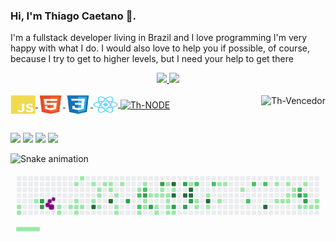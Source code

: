 ### Hi, I'm Thiago Caetano 👋.
I'm a fullstack developer living in Brazil and I love programming I'm very happy with what I do. I would also love to help you if possible, of course, because I try to get to higher levels, but I need your help to get there
<div align="center">
  <a href="https://github.com/ThiagoFullStack">
  <img height="180em" src="https://github-readme-stats.vercel.app/api?username=ThiagoFullStack&show_icons=true&theme=dracula&include_all_commits=true&count_private=true"/>
  <img height="180em" src="https://github-readme-stats.vercel.app/api/top-langs/?username=ThiagoFullStack&layout=compact&langs_count=7&theme=dracula"/>
</div>
<div style="display: inline_block"><br>
  <img align="center" alt="Th-Js" height="30" width="40" src="https://raw.githubusercontent.com/devicons/devicon/master/icons/javascript/javascript-plain.svg">
 <img align="center" alt="Th-HTML" height="30" width="40" src="https://raw.githubusercontent.com/devicons/devicon/master/icons/html5/html5-original.svg">
  <img align="center" alt="Th-CSS" height="30" width="40" src="https://raw.githubusercontent.com/devicons/devicon/master/icons/css3/css3-original.svg">
   <img align="center" alt="Tha-React" height="30" width="40" src="https://raw.githubusercontent.com/devicons/devicon/master/icons/react/react-original.svg">
   <img align="center" alt="Th-NODE" height="30" width="40" src="https://upload.wikimedia.org/wikipedia/commons/d/d9/Node.js_logo.svg">
 <img align="right" alt="Th-Vencedor" src="https://media2.giphy.com/media/8Iv5lqKwKsZ2g/giphy.gif?cid=63e6b07egswhjc9c6znja8h7vsk3rz0r7lnlwe9icb3riwnl&rid=giphy.gif&ct=g">
</div>
  
  ##
 
<div> 
   <a href="https://instagram.com/thiagofullstack" target="_blank"><img src="https://img.shields.io/badge/-Instagram-%23E4405F?style=for-the-badge&logo=instagram&logoColor=white" target="_blank"></a>
<a href = "https://utapy.link/redes_sociais_thiagofullstack"><img src="https://img.shields.io/badge/-Gmail-%23333?style=for-the-badge&logo=gmail&logoColor=white" target="_blank"></a>
  <a href="https://www.linkedin.com/in/https:/thiagocb2-developer-fullstack/" target="_blank"><img src="https://img.shields.io/badge/-LinkedIn-%230077B5?style=for-the-badge&logo=linkedin&logoColor=white" target="_blank"></a> 
 <a href="https://discord.com/channels/@me" target="_blank"><img src="https://img.shields.io/badge/Discord-7289DA?style=for-the-badge&logo=discord&logoColor=white" target="_blank"></a> 

 
   ![Snake animation](https://github.com/ThiagoFullStack/ThiagoFullStack/blob/output/github-contribution-grid-snake.svg)
 <svg viewBox="-16 -32 880 192" width="880" height="192" xmlns="http://www.w3.org/2000/svg"><style>@keyframes c0{42.47%{fill:var(--c1)}42.49%,to{fill:var(--ce)}}@keyframes c1{42.68%{fill:var(--c1)}42.7%,to{fill:var(--ce)}}@keyframes c2{.39%{fill:var(--c1)}.41%,to{fill:var(--ce)}}@keyframes c3{41.67%{fill:var(--c1)}41.69%,to{fill:var(--ce)}}@keyframes c4{75.94%{fill:var(--c3)}75.96%,to{fill:var(--ce)}}@keyframes c5{76.14%{fill:var(--c3)}76.16%,to{fill:var(--ce)}}@keyframes c6{1.39%{fill:var(--c1)}1.41%,to{fill:var(--ce)}}@keyframes c7{1.99%{fill:var(--c1)}2.01%,to{fill:var(--ce)}}@keyframes c8{2.19%{fill:var(--c1)}2.21%,to{fill:var(--ce)}}@keyframes c9{2.8%{fill:var(--c1)}2.82%,to{fill:var(--ce)}}@keyframes ca{1.59%{fill:var(--c1)}1.61%,to{fill:var(--ce)}}@keyframes cb{2.39%{fill:var(--c1)}2.41%,to{fill:var(--ce)}}@keyframes cc{2.6%{fill:var(--c1)}2.62%,to{fill:var(--ce)}}@keyframes cd{3.4%{fill:var(--c1)}3.42%,to{fill:var(--ce)}}@keyframes ce{3.6%{fill:var(--c1)}3.62%,to{fill:var(--ce)}}@keyframes cf{5.4%{fill:var(--c1)}5.42%,to{fill:var(--ce)}}@keyframes cg{9.21%{fill:var(--c1)}9.23%,to{fill:var(--ce)}}@keyframes ch{5%{fill:var(--c1)}5.02%,to{fill:var(--ce)}}@keyframes ci{4.4%{fill:var(--c1)}4.42%,to{fill:var(--ce)}}@keyframes cj{4.2%{fill:var(--c1)}4.22%,to{fill:var(--ce)}}@keyframes ck{8.81%{fill:var(--c1)}8.83%,to{fill:var(--ce)}}@keyframes cl{4.6%{fill:var(--c1)}4.62%,to{fill:var(--ce)}}@keyframes cm{8.21%{fill:var(--c1)}8.23%,to{fill:var(--ce)}}@keyframes cn{6.4%{fill:var(--c1)}6.42%,to{fill:var(--ce)}}@keyframes co{95.98%{fill:var(--c4)}96%,to{fill:var(--ce)}}@keyframes cp{7%{fill:var(--c1)}7.02%,to{fill:var(--ce)}}@keyframes cq{6.8%{fill:var(--c1)}6.82%,to{fill:var(--ce)}}@keyframes cr{38.87%{fill:var(--c1)}38.89%,to{fill:var(--ce)}}@keyframes cs{7.81%{fill:var(--c1)}7.83%,to{fill:var(--ce)}}@keyframes ct{7.61%{fill:var(--c1)}7.63%,to{fill:var(--ce)}}@keyframes cu{7.4%{fill:var(--c1)}7.42%,to{fill:var(--ce)}}@keyframes cv{95.18%{fill:var(--c4)}95.2%,to{fill:var(--ce)}}@keyframes cw{11.41%{fill:var(--c1)}11.43%,to{fill:var(--ce)}}@keyframes cx{11.81%{fill:var(--c1)}11.83%,to{fill:var(--ce)}}@keyframes cy{12.01%{fill:var(--c1)}12.03%,to{fill:var(--ce)}}@keyframes cz{10.81%{fill:var(--c1)}10.83%,to{fill:var(--ce)}}@keyframes c10{66.12%{fill:var(--c3)}66.14%,to{fill:var(--ce)}}@keyframes c11{34.86%{fill:var(--c1)}34.88%,to{fill:var(--ce)}}@keyframes c12{63.92%{fill:var(--c2)}63.94%,to{fill:var(--ce)}}@keyframes c13{64.32%{fill:var(--c2)}64.34%,to{fill:var(--ce)}}@keyframes c14{12.82%{fill:var(--c1)}12.84%,to{fill:var(--ce)}}@keyframes c15{34.46%{fill:var(--c1)}34.48%,to{fill:var(--ce)}}@keyframes c16{63.52%{fill:var(--c2)}63.54%,to{fill:var(--ce)}}@keyframes c17{65.32%{fill:var(--c3)}65.34%,to{fill:var(--ce)}}@keyframes c18{13.42%{fill:var(--c1)}13.44%,to{fill:var(--ce)}}@keyframes c19{13.22%{fill:var(--c1)}13.24%,to{fill:var(--ce)}}@keyframes c1a{13.82%{fill:var(--c1)}13.84%,to{fill:var(--ce)}}@keyframes c1b{64.72%{fill:var(--c3)}64.74%,to{fill:var(--ce)}}@keyframes c1c{14.02%{fill:var(--c1)}14.04%,to{fill:var(--ce)}}@keyframes c1d{36.46%{fill:var(--c1)}36.48%,to{fill:var(--ce)}}@keyframes c1e{36.66%{fill:var(--c1)}36.68%,to{fill:var(--ce)}}@keyframes c1f{71.13%{fill:var(--c3)}71.15%,to{fill:var(--ce)}}@keyframes c1g{33.66%{fill:var(--c1)}33.68%,to{fill:var(--ce)}}@keyframes c1h{14.22%{fill:var(--c1)}14.24%,to{fill:var(--ce)}}@keyframes c1i{33.26%{fill:var(--c1)}33.28%,to{fill:var(--ce)}}@keyframes c1j{14.42%{fill:var(--c1)}14.44%,to{fill:var(--ce)}}@keyframes c1k{15.82%{fill:var(--c1)}15.84%,to{fill:var(--ce)}}@keyframes c1l{16.02%{fill:var(--c1)}16.04%,to{fill:var(--ce)}}@keyframes c1m{16.22%{fill:var(--c1)}16.24%,to{fill:var(--ce)}}@keyframes c1n{92.37%{fill:var(--c4)}92.39%,to{fill:var(--ce)}}@keyframes c1o{14.82%{fill:var(--c1)}14.84%,to{fill:var(--ce)}}@keyframes c1p{91.97%{fill:var(--c4)}91.99%,to{fill:var(--ce)}}@keyframes c1q{67.93%{fill:var(--c3)}67.95%,to{fill:var(--ce)}}@keyframes c1r{16.42%{fill:var(--c1)}16.44%,to{fill:var(--ce)}}@keyframes c1s{69.93%{fill:var(--c3)}69.95%,to{fill:var(--ce)}}@keyframes c1t{91.57%{fill:var(--c4)}91.59%,to{fill:var(--ce)}}@keyframes c1u{68.33%{fill:var(--c3)}68.35%,to{fill:var(--ce)}}@keyframes c1v{50.09%{fill:var(--c1)}50.11%,to{fill:var(--ce)}}@keyframes c1w{91.17%{fill:var(--c4)}91.19%,to{fill:var(--ce)}}@keyframes c1x{90.97%{fill:var(--c4)}90.99%,to{fill:var(--ce)}}@keyframes c1y{68.73%{fill:var(--c3)}68.75%,to{fill:var(--ce)}}@keyframes c1z{50.29%{fill:var(--c2)}50.31%,to{fill:var(--ce)}}@keyframes c20{17.63%{fill:var(--c1)}17.65%,to{fill:var(--ce)}}@keyframes c21{17.42%{fill:var(--c1)}17.44%,to{fill:var(--ce)}}@keyframes c22{18.23%{fill:var(--c1)}18.25%,to{fill:var(--ce)}}@keyframes c23{90.17%{fill:var(--c4)}90.19%,to{fill:var(--ce)}}@keyframes c24{19.43%{fill:var(--c1)}19.45%,to{fill:var(--ce)}}@keyframes c25{50.89%{fill:var(--c2)}50.91%,to{fill:var(--ce)}}@keyframes c26{21.03%{fill:var(--c1)}21.05%,to{fill:var(--ce)}}@keyframes c27{18.83%{fill:var(--c1)}18.85%,to{fill:var(--ce)}}@keyframes c28{21.23%{fill:var(--c1)}21.25%,to{fill:var(--ce)}}@keyframes c29{22.03%{fill:var(--c1)}22.05%,to{fill:var(--ce)}}@keyframes c2a{53.9%{fill:var(--c2)}53.92%,to{fill:var(--ce)}}@keyframes c2b{52.29%{fill:var(--c2)}52.31%,to{fill:var(--ce)}}@keyframes c2c{52.7%{fill:var(--c2)}52.72%,to{fill:var(--ce)}}@keyframes c2d{87.97%{fill:var(--c4)}87.99%,to{fill:var(--ce)}}@keyframes c2e{23.44%{fill:var(--c1)}23.46%,to{fill:var(--ce)}}@keyframes c2f{25.24%{fill:var(--c1)}25.26%,to{fill:var(--ce)}}@keyframes c2g{25.04%{fill:var(--c1)}25.06%,to{fill:var(--ce)}}@keyframes c2h{23.84%{fill:var(--c1)}23.86%,to{fill:var(--ce)}}@keyframes c2i{24.64%{fill:var(--c1)}24.66%,to{fill:var(--ce)}}@keyframes c2j{24.84%{fill:var(--c1)}24.86%,to{fill:var(--ce)}}@keyframes c2k{24.24%{fill:var(--c1)}24.26%,to{fill:var(--ce)}}@keyframes c2l{24.44%{fill:var(--c1)}24.46%,to{fill:var(--ce)}}@keyframes c2m{56.1%{fill:var(--c2)}56.12%,to{fill:var(--ce)}}@keyframes c2n{85.96%{fill:var(--c3)}85.98%,to{fill:var(--ce)}}@keyframes c2o{26.24%{fill:var(--c1)}26.26%,to{fill:var(--ce)}}@keyframes c2p{28.05%{fill:var(--c1)}28.07%,to{fill:var(--ce)}}@keyframes c2q{56.5%{fill:var(--c2)}56.52%,to{fill:var(--ce)}}@keyframes c2r{86.36%{fill:var(--c3)}86.38%,to{fill:var(--ce)}}@keyframes c2s{26.44%{fill:var(--c1)}26.46%,to{fill:var(--ce)}}@keyframes c2t{26.64%{fill:var(--c1)}26.66%,to{fill:var(--ce)}}@keyframes c2u{27.04%{fill:var(--c1)}27.06%,to{fill:var(--ce)}}@keyframes c2v{26.84%{fill:var(--c1)}26.86%,to{fill:var(--ce)}}@keyframes u0{.39%{transform:scale(0,1)}.41%,1.39%{transform:scale(.01,1)}1.41%,1.59%{transform:scale(.03,1)}1.61%,1.99%{transform:scale(.04,1)}2.01%,2.19%{transform:scale(.05,1)}2.21%,2.39%{transform:scale(.07,1)}2.41%,2.6%{transform:scale(.08,1)}2.62%,2.8%{transform:scale(.1,1)}2.82%,3.4%{transform:scale(.11,1)}3.42%,3.6%{transform:scale(.12,1)}3.62%,4.2%{transform:scale(.14,1)}4.22%,4.4%{transform:scale(.15,1)}4.42%,4.6%{transform:scale(.16,1)}4.62%,5%{transform:scale(.18,1)}5.02%,5.4%{transform:scale(.19,1)}5.42%,6.4%{transform:scale(.21,1)}6.42%,6.8%{transform:scale(.22,1)}6.82%,7%{transform:scale(.23,1)}7.02%,7.4%{transform:scale(.25,1)}7.42%,7.61%{transform:scale(.26,1)}7.63%,7.81%{transform:scale(.27,1)}7.83%,8.21%{transform:scale(.29,1)}8.23%,8.81%{transform:scale(.3,1)}8.83%,9.21%{transform:scale(.32,1)}10.81%,9.23%{transform:scale(.33,1)}10.83%,11.41%{transform:scale(.34,1)}11.43%,11.81%{transform:scale(.36,1)}11.83%,12.01%{transform:scale(.37,1)}12.03%,12.82%{transform:scale(.38,1)}12.84%,13.22%{transform:scale(.4,1)}13.24%,13.42%{transform:scale(.41,1)}13.44%,13.82%{transform:scale(.42,1)}13.84%,14.02%{transform:scale(.44,1)}14.04%,14.22%{transform:scale(.45,1)}14.24%,14.42%{transform:scale(.47,1)}14.44%,14.82%{transform:scale(.48,1)}14.84%,15.82%{transform:scale(.49,1)}15.84%,16.02%{transform:scale(.51,1)}16.04%,16.22%{transform:scale(.52,1)}16.24%,16.42%{transform:scale(.53,1)}16.44%,17.42%{transform:scale(.55,1)}17.44%,17.63%{transform:scale(.56,1)}17.65%,18.23%{transform:scale(.58,1)}18.25%,18.83%{transform:scale(.59,1)}18.85%,19.43%{transform:scale(.6,1)}19.45%,21.03%{transform:scale(.62,1)}21.05%,21.23%{transform:scale(.63,1)}21.25%,22.03%{transform:scale(.64,1)}22.05%,23.44%{transform:scale(.66,1)}23.46%,23.84%{transform:scale(.67,1)}23.86%,24.24%{transform:scale(.68,1)}24.26%,24.44%{transform:scale(.7,1)}24.46%,24.64%{transform:scale(.71,1)}24.66%,24.84%{transform:scale(.73,1)}24.86%,25.04%{transform:scale(.74,1)}25.06%,25.24%{transform:scale(.75,1)}25.26%,26.24%{transform:scale(.77,1)}26.26%,26.44%{transform:scale(.78,1)}26.46%,26.64%{transform:scale(.79,1)}26.66%,26.84%{transform:scale(.81,1)}26.86%,27.04%{transform:scale(.82,1)}27.06%,28.05%{transform:scale(.84,1)}28.07%,33.26%{transform:scale(.85,1)}33.28%,33.66%{transform:scale(.86,1)}33.68%,34.46%{transform:scale(.88,1)}34.48%,34.86%{transform:scale(.89,1)}34.88%,36.46%{transform:scale(.9,1)}36.48%,36.66%{transform:scale(.92,1)}36.68%,38.87%{transform:scale(.93,1)}38.89%,41.67%{transform:scale(.95,1)}41.69%,42.47%{transform:scale(.96,1)}42.49%,42.68%{transform:scale(.97,1)}42.7%,50.09%{transform:scale(.99,1)}50.11%,to{transform:scale(1,1)}}@keyframes u1{50.29%{transform:scale(0,1)}50.31%,50.89%{transform:scale(.1,1)}50.91%,52.29%{transform:scale(.2,1)}52.31%,52.7%{transform:scale(.3,1)}52.72%,53.9%{transform:scale(.4,1)}53.92%,56.1%{transform:scale(.5,1)}56.12%,56.5%{transform:scale(.6,1)}56.52%,63.52%{transform:scale(.7,1)}63.54%,63.92%{transform:scale(.8,1)}63.94%,64.32%{transform:scale(.9,1)}64.34%,to{transform:scale(1,1)}}@keyframes u2{64.72%{transform:scale(0,1)}64.74%,65.32%{transform:scale(.08,1)}65.34%,66.12%{transform:scale(.17,1)}66.14%,67.93%{transform:scale(.25,1)}67.95%,68.33%{transform:scale(.33,1)}68.35%,68.73%{transform:scale(.42,1)}68.75%,69.93%{transform:scale(.5,1)}69.95%,71.13%{transform:scale(.58,1)}71.15%,75.94%{transform:scale(.67,1)}75.96%,76.14%{transform:scale(.75,1)}76.16%,85.96%{transform:scale(.83,1)}85.98%,86.36%{transform:scale(.92,1)}86.38%,to{transform:scale(1,1)}}@keyframes u3{87.97%{transform:scale(0,1)}87.99%,90.17%{transform:scale(.11,1)}90.19%,90.97%{transform:scale(.22,1)}90.99%,91.17%{transform:scale(.33,1)}91.19%,91.57%{transform:scale(.44,1)}91.59%,91.97%{transform:scale(.56,1)}91.99%,92.37%{transform:scale(.67,1)}92.39%,95.18%{transform:scale(.78,1)}95.2%,95.98%{transform:scale(.89,1)}96%,to{transform:scale(1,1)}}@keyframes s0{0%,99.8%{transform:translate(0,-16px)}.2%{transform:translate(0,0)}1.2%{transform:translate(80px,0)}1.4%{transform:translate(80px,16px)}1.6%{transform:translate(96px,16px)}1.8%{transform:translate(96px,32px)}2%{transform:translate(80px,32px)}2.2%{transform:translate(80px,48px)}2.4%{transform:translate(96px,48px)}2.61%{transform:translate(96px,64px)}2.81%{transform:translate(80px,64px)}3.01%{transform:translate(80px,80px)}3.41%{transform:translate(112px,80px)}3.61%{transform:translate(112px,96px)}4.21%{transform:translate(160px,96px)}4.41%{transform:translate(160px,80px)}4.61%{transform:translate(176px,80px)}4.81%{transform:translate(176px,64px)}5.21%{transform:translate(144px,64px)}5.41%{transform:translate(144px,80px)}6.01%,77.76%,96.19%{transform:translate(192px,80px)}6.21%,77.96%{transform:translate(192px,64px)}6.61%{transform:translate(224px,64px)}7.01%{transform:translate(224px,32px)}7.41%{transform:translate(256px,32px)}7.62%,94.59%{transform:translate(256px,16px)}8.22%{transform:translate(208px,16px)}8.42%{transform:translate(208px,0)}9.02%{transform:translate(160px,0)}9.22%{transform:translate(160px,16px)}10.82%{transform:translate(288px,16px)}11.02%{transform:translate(288px,32px)}11.22%{transform:translate(272px,32px)}12.02%{transform:translate(272px,96px)}13.03%{transform:translate(352px,96px)}13.43%{transform:translate(352px,64px)}13.63%{transform:translate(368px,64px)}13.83%,65.13%{transform:translate(368px,48px)}14.43%,80.96%{transform:translate(416px,48px)}14.63%,33.47%{transform:translate(416px,32px)}15.03%{transform:translate(448px,32px)}15.43%{transform:translate(448px,64px)}15.83%,81.16%{transform:translate(416px,64px)}16.23%{transform:translate(416px,96px)}17.23%{transform:translate(496px,96px)}17.64%,68.94%{transform:translate(496px,64px)}17.84%,82.36%{transform:translate(512px,64px)}18.04%,20.04%,82.57%{transform:translate(512px,48px)}18.64%,20.64%{transform:translate(560px,48px)}18.84%{transform:translate(560px,64px)}19.04%{transform:translate(544px,64px)}19.24%{transform:translate(544px,80px)}19.64%{transform:translate(512px,80px)}21.04%{transform:translate(560px,16px)}21.84%{transform:translate(624px,16px)}22.04%{transform:translate(624px,32px)}23.25%{transform:translate(720px,32px)}23.45%{transform:translate(720px,16px)}24.05%{transform:translate(768px,16px)}24.45%{transform:translate(768px,48px)}24.65%{transform:translate(752px,48px)}24.85%{transform:translate(752px,64px)}25.25%{transform:translate(720px,64px)}25.45%{transform:translate(720px,80px)}26.85%{transform:translate(832px,80px)}27.66%{transform:translate(832px,16px)}28.06%{transform:translate(800px,16px)}28.26%{transform:translate(800px,0)}33.07%{transform:translate(416px,0)}33.87%{transform:translate(384px,32px)}34.07%{transform:translate(384px,16px)}34.67%{transform:translate(336px,16px)}34.87%,63.73%{transform:translate(336px,32px)}35.07%{transform:translate(320px,32px)}35.47%{transform:translate(320px,64px)}36.27%{transform:translate(384px,64px)}36.67%{transform:translate(384px,96px)}37.47%{transform:translate(320px,96px)}37.68%{transform:translate(320px,80px)}38.88%{transform:translate(224px,80px)}39.28%{transform:translate(224px,48px)}41.48%{transform:translate(48px,48px)}41.68%{transform:translate(48px,64px)}42.28%{transform:translate(0,64px)}42.69%{transform:translate(0,96px)}42.89%{transform:translate(16px,96px)}43.89%{transform:translate(16px,16px)}48.3%{transform:translate(368px,16px)}48.5%{transform:translate(368px,0)}49.9%{transform:translate(480px,0)}50.1%{transform:translate(480px,16px)}52.71%{transform:translate(688px,16px)}52.91%{transform:translate(688px,32px)}53.51%{transform:translate(640px,32px)}53.91%{transform:translate(640px,64px)}55.51%{transform:translate(768px,64px)}55.91%{transform:translate(768px,32px)}56.31%{transform:translate(800px,32px)}56.51%,86.17%{transform:translate(800px,48px)}56.71%{transform:translate(816px,48px)}57.31%{transform:translate(816px,0)}63.13%{transform:translate(352px,0)}63.53%{transform:translate(352px,32px)}64.33%{transform:translate(336px,80px)}64.73%{transform:translate(368px,80px)}65.93%{transform:translate(304px,48px)}66.13%{transform:translate(304px,64px)}67.74%{transform:translate(432px,64px)}67.94%{transform:translate(432px,80px)}68.54%{transform:translate(480px,80px)}68.74%{transform:translate(480px,64px)}69.54%{transform:translate(496px,16px)}69.94%{transform:translate(464px,16px)}70.14%{transform:translate(464px,0)}70.94%{transform:translate(400px,0)}71.14%{transform:translate(400px,16px)}75.35%{transform:translate(64px,16px)}76.15%{transform:translate(64px,80px)}78.56%{transform:translate(240px,64px)}78.76%{transform:translate(240px,48px)}86.37%{transform:translate(800px,64px)}87.78%{transform:translate(688px,64px)}87.98%{transform:translate(688px,80px)}88.18%{transform:translate(672px,80px)}88.38%{transform:translate(672px,64px)}90.18%{transform:translate(528px,64px)}90.38%{transform:translate(528px,48px)}90.98%{transform:translate(480px,48px)}91.18%{transform:translate(480px,32px)}91.38%{transform:translate(464px,32px)}91.58%{transform:translate(464px,48px)}91.98%{transform:translate(432px,48px)}92.38%{transform:translate(432px,16px)}95.19%{transform:translate(256px,64px)}95.79%{transform:translate(208px,64px)}95.99%{transform:translate(208px,80px)}96.79%{transform:translate(192px,32px)}97.6%{transform:translate(128px,32px)}98%{transform:translate(128px,0)}98.4%{transform:translate(96px,0)}98.6%{transform:translate(96px,-16px)}}@keyframes s1{0%,99.8%{transform:translate(16px,-16px)}.2%{transform:translate(0,-16px)}.4%{transform:translate(0,0)}1.4%{transform:translate(80px,0)}1.6%{transform:translate(80px,16px)}1.8%{transform:translate(96px,16px)}2%{transform:translate(96px,32px)}2.2%{transform:translate(80px,32px)}2.4%{transform:translate(80px,48px)}2.61%{transform:translate(96px,48px)}2.81%{transform:translate(96px,64px)}3.01%{transform:translate(80px,64px)}3.21%{transform:translate(80px,80px)}3.61%{transform:translate(112px,80px)}3.81%{transform:translate(112px,96px)}4.41%{transform:translate(160px,96px)}4.61%{transform:translate(160px,80px)}4.81%{transform:translate(176px,80px)}5.01%{transform:translate(176px,64px)}5.41%{transform:translate(144px,64px)}5.61%{transform:translate(144px,80px)}6.21%,77.96%,96.39%{transform:translate(192px,80px)}6.41%,78.16%{transform:translate(192px,64px)}6.81%{transform:translate(224px,64px)}7.21%{transform:translate(224px,32px)}7.62%{transform:translate(256px,32px)}7.82%,94.79%{transform:translate(256px,16px)}8.42%{transform:translate(208px,16px)}8.62%{transform:translate(208px,0)}9.22%{transform:translate(160px,0)}9.42%{transform:translate(160px,16px)}11.02%{transform:translate(288px,16px)}11.22%{transform:translate(288px,32px)}11.42%{transform:translate(272px,32px)}12.22%{transform:translate(272px,96px)}13.23%{transform:translate(352px,96px)}13.63%{transform:translate(352px,64px)}13.83%{transform:translate(368px,64px)}14.03%,65.33%{transform:translate(368px,48px)}14.63%,81.16%{transform:translate(416px,48px)}14.83%,33.67%{transform:translate(416px,32px)}15.23%{transform:translate(448px,32px)}15.63%{transform:translate(448px,64px)}16.03%,81.36%{transform:translate(416px,64px)}16.43%{transform:translate(416px,96px)}17.43%{transform:translate(496px,96px)}17.84%,69.14%{transform:translate(496px,64px)}18.04%,82.57%{transform:translate(512px,64px)}18.24%,20.24%,82.77%{transform:translate(512px,48px)}18.84%,20.84%{transform:translate(560px,48px)}19.04%{transform:translate(560px,64px)}19.24%{transform:translate(544px,64px)}19.44%{transform:translate(544px,80px)}19.84%{transform:translate(512px,80px)}21.24%{transform:translate(560px,16px)}22.04%{transform:translate(624px,16px)}22.24%{transform:translate(624px,32px)}23.45%{transform:translate(720px,32px)}23.65%{transform:translate(720px,16px)}24.25%{transform:translate(768px,16px)}24.65%{transform:translate(768px,48px)}24.85%{transform:translate(752px,48px)}25.05%{transform:translate(752px,64px)}25.45%{transform:translate(720px,64px)}25.65%{transform:translate(720px,80px)}27.05%{transform:translate(832px,80px)}27.86%{transform:translate(832px,16px)}28.26%{transform:translate(800px,16px)}28.46%{transform:translate(800px,0)}33.27%{transform:translate(416px,0)}34.07%{transform:translate(384px,32px)}34.27%{transform:translate(384px,16px)}34.87%{transform:translate(336px,16px)}35.07%,63.93%{transform:translate(336px,32px)}35.27%{transform:translate(320px,32px)}35.67%{transform:translate(320px,64px)}36.47%{transform:translate(384px,64px)}36.87%{transform:translate(384px,96px)}37.68%{transform:translate(320px,96px)}37.88%{transform:translate(320px,80px)}39.08%{transform:translate(224px,80px)}39.48%{transform:translate(224px,48px)}41.68%{transform:translate(48px,48px)}41.88%{transform:translate(48px,64px)}42.48%{transform:translate(0,64px)}42.89%{transform:translate(0,96px)}43.09%{transform:translate(16px,96px)}44.09%{transform:translate(16px,16px)}48.5%{transform:translate(368px,16px)}48.7%{transform:translate(368px,0)}50.1%{transform:translate(480px,0)}50.3%{transform:translate(480px,16px)}52.91%{transform:translate(688px,16px)}53.11%{transform:translate(688px,32px)}53.71%{transform:translate(640px,32px)}54.11%{transform:translate(640px,64px)}55.71%{transform:translate(768px,64px)}56.11%{transform:translate(768px,32px)}56.51%{transform:translate(800px,32px)}56.71%,86.37%{transform:translate(800px,48px)}56.91%{transform:translate(816px,48px)}57.52%{transform:translate(816px,0)}63.33%{transform:translate(352px,0)}63.73%{transform:translate(352px,32px)}64.53%{transform:translate(336px,80px)}64.93%{transform:translate(368px,80px)}66.13%{transform:translate(304px,48px)}66.33%{transform:translate(304px,64px)}67.94%{transform:translate(432px,64px)}68.14%{transform:translate(432px,80px)}68.74%{transform:translate(480px,80px)}68.94%{transform:translate(480px,64px)}69.74%{transform:translate(496px,16px)}70.14%{transform:translate(464px,16px)}70.34%{transform:translate(464px,0)}71.14%{transform:translate(400px,0)}71.34%{transform:translate(400px,16px)}75.55%{transform:translate(64px,16px)}76.35%{transform:translate(64px,80px)}78.76%{transform:translate(240px,64px)}78.96%{transform:translate(240px,48px)}86.57%{transform:translate(800px,64px)}87.98%{transform:translate(688px,64px)}88.18%{transform:translate(688px,80px)}88.38%{transform:translate(672px,80px)}88.58%{transform:translate(672px,64px)}90.38%{transform:translate(528px,64px)}90.58%{transform:translate(528px,48px)}91.18%{transform:translate(480px,48px)}91.38%{transform:translate(480px,32px)}91.58%{transform:translate(464px,32px)}91.78%{transform:translate(464px,48px)}92.18%{transform:translate(432px,48px)}92.59%{transform:translate(432px,16px)}95.39%{transform:translate(256px,64px)}95.99%{transform:translate(208px,64px)}96.19%{transform:translate(208px,80px)}96.99%{transform:translate(192px,32px)}97.8%{transform:translate(128px,32px)}98.2%{transform:translate(128px,0)}98.6%{transform:translate(96px,0)}98.8%{transform:translate(96px,-16px)}}@keyframes s2{0%,99.8%{transform:translate(32px,-16px)}.4%{transform:translate(0,-16px)}.6%{transform:translate(0,0)}1.6%{transform:translate(80px,0)}1.8%{transform:translate(80px,16px)}2%{transform:translate(96px,16px)}2.2%{transform:translate(96px,32px)}2.4%{transform:translate(80px,32px)}2.61%{transform:translate(80px,48px)}2.81%{transform:translate(96px,48px)}3.01%{transform:translate(96px,64px)}3.21%{transform:translate(80px,64px)}3.41%{transform:translate(80px,80px)}3.81%{transform:translate(112px,80px)}4.01%{transform:translate(112px,96px)}4.61%{transform:translate(160px,96px)}4.81%{transform:translate(160px,80px)}5.01%{transform:translate(176px,80px)}5.21%{transform:translate(176px,64px)}5.61%{transform:translate(144px,64px)}5.81%{transform:translate(144px,80px)}6.41%,78.16%,96.59%{transform:translate(192px,80px)}6.61%,78.36%{transform:translate(192px,64px)}7.01%{transform:translate(224px,64px)}7.41%{transform:translate(224px,32px)}7.82%{transform:translate(256px,32px)}8.02%,94.99%{transform:translate(256px,16px)}8.62%{transform:translate(208px,16px)}8.82%{transform:translate(208px,0)}9.42%{transform:translate(160px,0)}9.62%{transform:translate(160px,16px)}11.22%{transform:translate(288px,16px)}11.42%{transform:translate(288px,32px)}11.62%{transform:translate(272px,32px)}12.42%{transform:translate(272px,96px)}13.43%{transform:translate(352px,96px)}13.83%{transform:translate(352px,64px)}14.03%{transform:translate(368px,64px)}14.23%,65.53%{transform:translate(368px,48px)}14.83%,81.36%{transform:translate(416px,48px)}15.03%,33.87%{transform:translate(416px,32px)}15.43%{transform:translate(448px,32px)}15.83%{transform:translate(448px,64px)}16.23%,81.56%{transform:translate(416px,64px)}16.63%{transform:translate(416px,96px)}17.64%{transform:translate(496px,96px)}18.04%,69.34%{transform:translate(496px,64px)}18.24%,82.77%{transform:translate(512px,64px)}18.44%,20.44%,82.97%{transform:translate(512px,48px)}19.04%,21.04%{transform:translate(560px,48px)}19.24%{transform:translate(560px,64px)}19.44%{transform:translate(544px,64px)}19.64%{transform:translate(544px,80px)}20.04%{transform:translate(512px,80px)}21.44%{transform:translate(560px,16px)}22.24%{transform:translate(624px,16px)}22.44%{transform:translate(624px,32px)}23.65%{transform:translate(720px,32px)}23.85%{transform:translate(720px,16px)}24.45%{transform:translate(768px,16px)}24.85%{transform:translate(768px,48px)}25.05%{transform:translate(752px,48px)}25.25%{transform:translate(752px,64px)}25.65%{transform:translate(720px,64px)}25.85%{transform:translate(720px,80px)}27.25%{transform:translate(832px,80px)}28.06%{transform:translate(832px,16px)}28.46%{transform:translate(800px,16px)}28.66%{transform:translate(800px,0)}33.47%{transform:translate(416px,0)}34.27%{transform:translate(384px,32px)}34.47%{transform:translate(384px,16px)}35.07%{transform:translate(336px,16px)}35.27%,64.13%{transform:translate(336px,32px)}35.47%{transform:translate(320px,32px)}35.87%{transform:translate(320px,64px)}36.67%{transform:translate(384px,64px)}37.07%{transform:translate(384px,96px)}37.88%{transform:translate(320px,96px)}38.08%{transform:translate(320px,80px)}39.28%{transform:translate(224px,80px)}39.68%{transform:translate(224px,48px)}41.88%{transform:translate(48px,48px)}42.08%{transform:translate(48px,64px)}42.69%{transform:translate(0,64px)}43.09%{transform:translate(0,96px)}43.29%{transform:translate(16px,96px)}44.29%{transform:translate(16px,16px)}48.7%{transform:translate(368px,16px)}48.9%{transform:translate(368px,0)}50.3%{transform:translate(480px,0)}50.5%{transform:translate(480px,16px)}53.11%{transform:translate(688px,16px)}53.31%{transform:translate(688px,32px)}53.91%{transform:translate(640px,32px)}54.31%{transform:translate(640px,64px)}55.91%{transform:translate(768px,64px)}56.31%{transform:translate(768px,32px)}56.71%{transform:translate(800px,32px)}56.91%,86.57%{transform:translate(800px,48px)}57.11%{transform:translate(816px,48px)}57.72%{transform:translate(816px,0)}63.53%{transform:translate(352px,0)}63.93%{transform:translate(352px,32px)}64.73%{transform:translate(336px,80px)}65.13%{transform:translate(368px,80px)}66.33%{transform:translate(304px,48px)}66.53%{transform:translate(304px,64px)}68.14%{transform:translate(432px,64px)}68.34%{transform:translate(432px,80px)}68.94%{transform:translate(480px,80px)}69.14%{transform:translate(480px,64px)}69.94%{transform:translate(496px,16px)}70.34%{transform:translate(464px,16px)}70.54%{transform:translate(464px,0)}71.34%{transform:translate(400px,0)}71.54%{transform:translate(400px,16px)}75.75%{transform:translate(64px,16px)}76.55%{transform:translate(64px,80px)}78.96%{transform:translate(240px,64px)}79.16%{transform:translate(240px,48px)}86.77%{transform:translate(800px,64px)}88.18%{transform:translate(688px,64px)}88.38%{transform:translate(688px,80px)}88.58%{transform:translate(672px,80px)}88.78%{transform:translate(672px,64px)}90.58%{transform:translate(528px,64px)}90.78%{transform:translate(528px,48px)}91.38%{transform:translate(480px,48px)}91.58%{transform:translate(480px,32px)}91.78%{transform:translate(464px,32px)}91.98%{transform:translate(464px,48px)}92.38%{transform:translate(432px,48px)}92.79%{transform:translate(432px,16px)}95.59%{transform:translate(256px,64px)}96.19%{transform:translate(208px,64px)}96.39%{transform:translate(208px,80px)}97.19%{transform:translate(192px,32px)}98%{transform:translate(128px,32px)}98.4%{transform:translate(128px,0)}98.8%{transform:translate(96px,0)}99%{transform:translate(96px,-16px)}}@keyframes s3{0%,99.8%{transform:translate(48px,-16px)}.6%{transform:translate(0,-16px)}.8%{transform:translate(0,0)}1.8%{transform:translate(80px,0)}2%{transform:translate(80px,16px)}2.2%{transform:translate(96px,16px)}2.4%{transform:translate(96px,32px)}2.61%{transform:translate(80px,32px)}2.81%{transform:translate(80px,48px)}3.01%{transform:translate(96px,48px)}3.21%{transform:translate(96px,64px)}3.41%{transform:translate(80px,64px)}3.61%{transform:translate(80px,80px)}4.01%{transform:translate(112px,80px)}4.21%{transform:translate(112px,96px)}4.81%{transform:translate(160px,96px)}5.01%{transform:translate(160px,80px)}5.21%{transform:translate(176px,80px)}5.41%{transform:translate(176px,64px)}5.81%{transform:translate(144px,64px)}6.01%{transform:translate(144px,80px)}6.61%,78.36%,96.79%{transform:translate(192px,80px)}6.81%,78.56%{transform:translate(192px,64px)}7.21%{transform:translate(224px,64px)}7.62%{transform:translate(224px,32px)}8.02%{transform:translate(256px,32px)}8.22%,95.19%{transform:translate(256px,16px)}8.82%{transform:translate(208px,16px)}9.02%{transform:translate(208px,0)}9.62%{transform:translate(160px,0)}9.82%{transform:translate(160px,16px)}11.42%{transform:translate(288px,16px)}11.62%{transform:translate(288px,32px)}11.82%{transform:translate(272px,32px)}12.63%{transform:translate(272px,96px)}13.63%{transform:translate(352px,96px)}14.03%{transform:translate(352px,64px)}14.23%{transform:translate(368px,64px)}14.43%,65.73%{transform:translate(368px,48px)}15.03%,81.56%{transform:translate(416px,48px)}15.23%,34.07%{transform:translate(416px,32px)}15.63%{transform:translate(448px,32px)}16.03%{transform:translate(448px,64px)}16.43%,81.76%{transform:translate(416px,64px)}16.83%{transform:translate(416px,96px)}17.84%{transform:translate(496px,96px)}18.24%,69.54%{transform:translate(496px,64px)}18.44%,82.97%{transform:translate(512px,64px)}18.64%,20.64%,83.17%{transform:translate(512px,48px)}19.24%,21.24%{transform:translate(560px,48px)}19.44%{transform:translate(560px,64px)}19.64%{transform:translate(544px,64px)}19.84%{transform:translate(544px,80px)}20.24%{transform:translate(512px,80px)}21.64%{transform:translate(560px,16px)}22.44%{transform:translate(624px,16px)}22.65%{transform:translate(624px,32px)}23.85%{transform:translate(720px,32px)}24.05%{transform:translate(720px,16px)}24.65%{transform:translate(768px,16px)}25.05%{transform:translate(768px,48px)}25.25%{transform:translate(752px,48px)}25.45%{transform:translate(752px,64px)}25.85%{transform:translate(720px,64px)}26.05%{transform:translate(720px,80px)}27.45%{transform:translate(832px,80px)}28.26%{transform:translate(832px,16px)}28.66%{transform:translate(800px,16px)}28.86%{transform:translate(800px,0)}33.67%{transform:translate(416px,0)}34.47%{transform:translate(384px,32px)}34.67%{transform:translate(384px,16px)}35.27%{transform:translate(336px,16px)}35.47%,64.33%{transform:translate(336px,32px)}35.67%{transform:translate(320px,32px)}36.07%{transform:translate(320px,64px)}36.87%{transform:translate(384px,64px)}37.27%{transform:translate(384px,96px)}38.08%{transform:translate(320px,96px)}38.28%{transform:translate(320px,80px)}39.48%{transform:translate(224px,80px)}39.88%{transform:translate(224px,48px)}42.08%{transform:translate(48px,48px)}42.28%{transform:translate(48px,64px)}42.89%{transform:translate(0,64px)}43.29%{transform:translate(0,96px)}43.49%{transform:translate(16px,96px)}44.49%{transform:translate(16px,16px)}48.9%{transform:translate(368px,16px)}49.1%{transform:translate(368px,0)}50.5%{transform:translate(480px,0)}50.7%{transform:translate(480px,16px)}53.31%{transform:translate(688px,16px)}53.51%{transform:translate(688px,32px)}54.11%{transform:translate(640px,32px)}54.51%{transform:translate(640px,64px)}56.11%{transform:translate(768px,64px)}56.51%{transform:translate(768px,32px)}56.91%{transform:translate(800px,32px)}57.11%,86.77%{transform:translate(800px,48px)}57.31%{transform:translate(816px,48px)}57.92%{transform:translate(816px,0)}63.73%{transform:translate(352px,0)}64.13%{transform:translate(352px,32px)}64.93%{transform:translate(336px,80px)}65.33%{transform:translate(368px,80px)}66.53%{transform:translate(304px,48px)}66.73%{transform:translate(304px,64px)}68.34%{transform:translate(432px,64px)}68.54%{transform:translate(432px,80px)}69.14%{transform:translate(480px,80px)}69.34%{transform:translate(480px,64px)}70.14%{transform:translate(496px,16px)}70.54%{transform:translate(464px,16px)}70.74%{transform:translate(464px,0)}71.54%{transform:translate(400px,0)}71.74%{transform:translate(400px,16px)}75.95%{transform:translate(64px,16px)}76.75%{transform:translate(64px,80px)}79.16%{transform:translate(240px,64px)}79.36%{transform:translate(240px,48px)}86.97%{transform:translate(800px,64px)}88.38%{transform:translate(688px,64px)}88.58%{transform:translate(688px,80px)}88.78%{transform:translate(672px,80px)}88.98%{transform:translate(672px,64px)}90.78%{transform:translate(528px,64px)}90.98%{transform:translate(528px,48px)}91.58%{transform:translate(480px,48px)}91.78%{transform:translate(480px,32px)}91.98%{transform:translate(464px,32px)}92.18%{transform:translate(464px,48px)}92.59%{transform:translate(432px,48px)}92.99%{transform:translate(432px,16px)}95.79%{transform:translate(256px,64px)}96.39%{transform:translate(208px,64px)}96.59%{transform:translate(208px,80px)}97.39%{transform:translate(192px,32px)}98.2%{transform:translate(128px,32px)}98.6%{transform:translate(128px,0)}99%{transform:translate(96px,0)}99.2%{transform:translate(96px,-16px)}}:root{--cb:#1b1f230a;--cs:purple;--ce:#ebedf0;--c0:#ebedf0;--c1:#9be9a8;--c2:#40c463;--c3:#30a14e;--c4:#216e39}@media (prefers-color-scheme:dark){:root{--cb:#1b1f230a;--cs:purple;--ce:#161b22;--c1:#01311f;--c2:#034525;--c3:#0f6d31;--c4:#00c647}}.c{shape-rendering:geometricPrecision;rx:2;ry:2;fill:var(--ce);stroke-width:1px;stroke:var(--cb);animation:none 49900ms linear infinite}.c.c0{fill:var(--c1);animation-name:c0}.c.c1,.c.c2,.c.c3{fill:var(--c1);animation-name:c1}.c.c2,.c.c3{animation-name:c2}.c.c3{animation-name:c3}.c.c4,.c.c5{fill:var(--c3);animation-name:c4}.c.c5{animation-name:c5}.c.c6,.c.c7,.c.c8{fill:var(--c1);animation-name:c6}.c.c7,.c.c8{animation-name:c7}.c.c8{animation-name:c8}.c.c9,.c.ca,.c.cb{fill:var(--c1);animation-name:c9}.c.ca,.c.cb{animation-name:ca}.c.cb{animation-name:cb}.c.cc,.c.cd,.c.ce{fill:var(--c1);animation-name:cc}.c.cd,.c.ce{animation-name:cd}.c.ce{animation-name:ce}.c.cf,.c.cg,.c.ch{fill:var(--c1);animation-name:cf}.c.cg,.c.ch{animation-name:cg}.c.ch{animation-name:ch}.c.ci,.c.cj,.c.ck{fill:var(--c1);animation-name:ci}.c.cj,.c.ck{animation-name:cj}.c.ck{animation-name:ck}.c.cl,.c.cm,.c.cn{fill:var(--c1);animation-name:cl}.c.cm,.c.cn{animation-name:cm}.c.cn{animation-name:cn}.c.co{fill:var(--c4);animation-name:co}.c.cp,.c.cq,.c.cr{fill:var(--c1);animation-name:cp}.c.cq,.c.cr{animation-name:cq}.c.cr{animation-name:cr}.c.cs,.c.ct,.c.cu{fill:var(--c1);animation-name:cs}.c.ct,.c.cu{animation-name:ct}.c.cu{animation-name:cu}.c.cv{fill:var(--c4);animation-name:cv}.c.cw{fill:var(--c1);animation-name:cw}.c.cx,.c.cy,.c.cz{fill:var(--c1);animation-name:cx}.c.cy,.c.cz{animation-name:cy}.c.cz{animation-name:cz}.c.c10{fill:var(--c3);animation-name:c10}.c.c11{fill:var(--c1);animation-name:c11}.c.c12,.c.c13{fill:var(--c2);animation-name:c12}.c.c13{animation-name:c13}.c.c14,.c.c15{fill:var(--c1);animation-name:c14}.c.c15{animation-name:c15}.c.c16{fill:var(--c2);animation-name:c16}.c.c17{fill:var(--c3);animation-name:c17}.c.c18,.c.c19,.c.c1a{fill:var(--c1);animation-name:c18}.c.c19,.c.c1a{animation-name:c19}.c.c1a{animation-name:c1a}.c.c1b{fill:var(--c3);animation-name:c1b}.c.c1c,.c.c1d,.c.c1e{fill:var(--c1);animation-name:c1c}.c.c1d,.c.c1e{animation-name:c1d}.c.c1e{animation-name:c1e}.c.c1f{fill:var(--c3);animation-name:c1f}.c.c1g{fill:var(--c1);animation-name:c1g}.c.c1h,.c.c1i,.c.c1j{fill:var(--c1);animation-name:c1h}.c.c1i,.c.c1j{animation-name:c1i}.c.c1j{animation-name:c1j}.c.c1k,.c.c1l,.c.c1m{fill:var(--c1);animation-name:c1k}.c.c1l,.c.c1m{animation-name:c1l}.c.c1m{animation-name:c1m}.c.c1n{fill:var(--c4);animation-name:c1n}.c.c1o{fill:var(--c1);animation-name:c1o}.c.c1p{fill:var(--c4);animation-name:c1p}.c.c1q{fill:var(--c3);animation-name:c1q}.c.c1r{fill:var(--c1);animation-name:c1r}.c.c1s{fill:var(--c3);animation-name:c1s}.c.c1t{fill:var(--c4);animation-name:c1t}.c.c1u{fill:var(--c3);animation-name:c1u}.c.c1v{fill:var(--c1);animation-name:c1v}.c.c1w,.c.c1x{fill:var(--c4);animation-name:c1w}.c.c1x{animation-name:c1x}.c.c1y{fill:var(--c3);animation-name:c1y}.c.c1z{fill:var(--c2);animation-name:c1z}.c.c20,.c.c21,.c.c22{fill:var(--c1);animation-name:c20}.c.c21,.c.c22{animation-name:c21}.c.c22{animation-name:c22}.c.c23{fill:var(--c4);animation-name:c23}.c.c24{fill:var(--c1);animation-name:c24}.c.c25{fill:var(--c2);animation-name:c25}.c.c26{fill:var(--c1);animation-name:c26}.c.c27,.c.c28,.c.c29{fill:var(--c1);animation-name:c27}.c.c28,.c.c29{animation-name:c28}.c.c29{animation-name:c29}.c.c2a,.c.c2b,.c.c2c{fill:var(--c2);animation-name:c2a}.c.c2b,.c.c2c{animation-name:c2b}.c.c2c{animation-name:c2c}.c.c2d{fill:var(--c4);animation-name:c2d}.c.c2e,.c.c2f{fill:var(--c1);animation-name:c2e}.c.c2f{animation-name:c2f}.c.c2g,.c.c2h,.c.c2i{fill:var(--c1);animation-name:c2g}.c.c2h,.c.c2i{animation-name:c2h}.c.c2i{animation-name:c2i}.c.c2j,.c.c2k,.c.c2l{fill:var(--c1);animation-name:c2j}.c.c2k,.c.c2l{animation-name:c2k}.c.c2l{animation-name:c2l}.c.c2m{fill:var(--c2);animation-name:c2m}.c.c2n{fill:var(--c3);animation-name:c2n}.c.c2o,.c.c2p{fill:var(--c1);animation-name:c2o}.c.c2p{animation-name:c2p}.c.c2q{fill:var(--c2);animation-name:c2q}.c.c2r{fill:var(--c3);animation-name:c2r}.c.c2s{fill:var(--c1);animation-name:c2s}.c.c2t,.c.c2u,.c.c2v{fill:var(--c1);animation-name:c2t}.c.c2u,.c.c2v{animation-name:c2u}.c.c2v{animation-name:c2v}.s,.u{animation:none linear 49900ms infinite}.u,.u.u0{transform-origin:0 0}.u{transform:scale(0,1)}.u.u0{fill:var(--c1);animation-name:u0}.u.u1{fill:var(--c2);animation-name:u1;transform-origin:595.2px 0}.u.u2{fill:var(--c3);animation-name:u2;transform-origin:676.8px 0}.u.u3{fill:var(--c4);animation-name:u3;transform-origin:774.6px 0}.s{shape-rendering:geometricPrecision;fill:var(--cs)}.s.s0{transform:translate(0,-16px);animation-name:s0}.s.s1{transform:translate(16px,-16px);animation-name:s1}.s.s2{transform:translate(32px,-16px);animation-name:s2}.s.s3{transform:translate(48px,-16px);animation-name:s3}</style><rect class="c" x="2" y="2" width="12" height="12"/><rect class="c" x="2" y="18" width="12" height="12"/><rect class="c" x="2" y="34" width="12" height="12"/><rect class="c" x="2" y="50" width="12" height="12"/><rect class="c" x="2" y="66" width="12" height="12"/><rect class="c c0" x="2" y="82" width="12" height="12"/><rect class="c c1" x="2" y="98" width="12" height="12"/><rect class="c c2" x="18" y="2" width="12" height="12"/><rect class="c" x="18" y="18" width="12" height="12"/><rect class="c" x="18" y="34" width="12" height="12"/><rect class="c" x="18" y="50" width="12" height="12"/><rect class="c" x="18" y="66" width="12" height="12"/><rect class="c" x="18" y="82" width="12" height="12"/><rect class="c" x="18" y="98" width="12" height="12"/><rect class="c" x="34" y="2" width="12" height="12"/><rect class="c" x="34" y="18" width="12" height="12"/><rect class="c" x="34" y="34" width="12" height="12"/><rect class="c" x="34" y="50" width="12" height="12"/><rect class="c" x="34" y="66" width="12" height="12"/><rect class="c" x="34" y="82" width="12" height="12"/><rect class="c" x="34" y="98" width="12" height="12"/><rect class="c" x="50" y="2" width="12" height="12"/><rect class="c" x="50" y="18" width="12" height="12"/><rect class="c" x="50" y="34" width="12" height="12"/><rect class="c" x="50" y="50" width="12" height="12"/><rect class="c c3" x="50" y="66" width="12" height="12"/><rect class="c" x="50" y="82" width="12" height="12"/><rect class="c" x="50" y="98" width="12" height="12"/><rect class="c" x="66" y="2" width="12" height="12"/><rect class="c" x="66" y="18" width="12" height="12"/><rect class="c" x="66" y="34" width="12" height="12"/><rect class="c" x="66" y="50" width="12" height="12"/><rect class="c c4" x="66" y="66" width="12" height="12"/><rect class="c c5" x="66" y="82" width="12" height="12"/><rect class="c" x="66" y="98" width="12" height="12"/><rect class="c" x="82" y="2" width="12" height="12"/><rect class="c c6" x="82" y="18" width="12" height="12"/><rect class="c c7" x="82" y="34" width="12" height="12"/><rect class="c c8" x="82" y="50" width="12" height="12"/><rect class="c c9" x="82" y="66" width="12" height="12"/><rect class="c" x="82" y="82" width="12" height="12"/><rect class="c" x="82" y="98" width="12" height="12"/><rect class="c" x="98" y="2" width="12" height="12"/><rect class="c ca" x="98" y="18" width="12" height="12"/><rect class="c" x="98" y="34" width="12" height="12"/><rect class="c cb" x="98" y="50" width="12" height="12"/><rect class="c cc" x="98" y="66" width="12" height="12"/><rect class="c" x="98" y="82" width="12" height="12"/><rect class="c" x="98" y="98" width="12" height="12"/><rect class="c" x="114" y="2" width="12" height="12"/><rect class="c" x="114" y="18" width="12" height="12"/><rect class="c" x="114" y="34" width="12" height="12"/><rect class="c" x="114" y="50" width="12" height="12"/><rect class="c" x="114" y="66" width="12" height="12"/><rect class="c cd" x="114" y="82" width="12" height="12"/><rect class="c ce" x="114" y="98" width="12" height="12"/><rect class="c" x="130" y="2" width="12" height="12"/><rect class="c" x="130" y="18" width="12" height="12"/><rect class="c" x="130" y="34" width="12" height="12"/><rect class="c" x="130" y="50" width="12" height="12"/><rect class="c" x="130" y="66" width="12" height="12"/><rect class="c" x="130" y="82" width="12" height="12"/><rect class="c" x="130" y="98" width="12" height="12"/><rect class="c" x="146" y="2" width="12" height="12"/><rect class="c" x="146" y="18" width="12" height="12"/><rect class="c" x="146" y="34" width="12" height="12"/><rect class="c" x="146" y="50" width="12" height="12"/><rect class="c" x="146" y="66" width="12" height="12"/><rect class="c cf" x="146" y="82" width="12" height="12"/><rect class="c" x="146" y="98" width="12" height="12"/><rect class="c" x="162" y="2" width="12" height="12"/><rect class="c cg" x="162" y="18" width="12" height="12"/><rect class="c" x="162" y="34" width="12" height="12"/><rect class="c" x="162" y="50" width="12" height="12"/><rect class="c ch" x="162" y="66" width="12" height="12"/><rect class="c ci" x="162" y="82" width="12" height="12"/><rect class="c cj" x="162" y="98" width="12" height="12"/><rect class="c ck" x="178" y="2" width="12" height="12"/><rect class="c" x="178" y="18" width="12" height="12"/><rect class="c" x="178" y="34" width="12" height="12"/><rect class="c" x="178" y="50" width="12" height="12"/><rect class="c" x="178" y="66" width="12" height="12"/><rect class="c cl" x="178" y="82" width="12" height="12"/><rect class="c" x="178" y="98" width="12" height="12"/><rect class="c" x="194" y="2" width="12" height="12"/><rect class="c" x="194" y="18" width="12" height="12"/><rect class="c" x="194" y="34" width="12" height="12"/><rect class="c" x="194" y="50" width="12" height="12"/><rect class="c" x="194" y="66" width="12" height="12"/><rect class="c" x="194" y="82" width="12" height="12"/><rect class="c" x="194" y="98" width="12" height="12"/><rect class="c" x="210" y="2" width="12" height="12"/><rect class="c cm" x="210" y="18" width="12" height="12"/><rect class="c" x="210" y="34" width="12" height="12"/><rect class="c" x="210" y="50" width="12" height="12"/><rect class="c cn" x="210" y="66" width="12" height="12"/><rect class="c co" x="210" y="82" width="12" height="12"/><rect class="c" x="210" y="98" width="12" height="12"/><rect class="c" x="226" y="2" width="12" height="12"/><rect class="c" x="226" y="18" width="12" height="12"/><rect class="c cp" x="226" y="34" width="12" height="12"/><rect class="c cq" x="226" y="50" width="12" height="12"/><rect class="c" x="226" y="66" width="12" height="12"/><rect class="c cr" x="226" y="82" width="12" height="12"/><rect class="c" x="226" y="98" width="12" height="12"/><rect class="c" x="242" y="2" width="12" height="12"/><rect class="c cs" x="242" y="18" width="12" height="12"/><rect class="c" x="242" y="34" width="12" height="12"/><rect class="c" x="242" y="50" width="12" height="12"/><rect class="c" x="242" y="66" width="12" height="12"/><rect class="c" x="242" y="82" width="12" height="12"/><rect class="c" x="242" y="98" width="12" height="12"/><rect class="c" x="258" y="2" width="12" height="12"/><rect class="c ct" x="258" y="18" width="12" height="12"/><rect class="c cu" x="258" y="34" width="12" height="12"/><rect class="c" x="258" y="50" width="12" height="12"/><rect class="c cv" x="258" y="66" width="12" height="12"/><rect class="c" x="258" y="82" width="12" height="12"/><rect class="c" x="258" y="98" width="12" height="12"/><rect class="c" x="274" y="2" width="12" height="12"/><rect class="c" x="274" y="18" width="12" height="12"/><rect class="c" x="274" y="34" width="12" height="12"/><rect class="c cw" x="274" y="50" width="12" height="12"/><rect class="c" x="274" y="66" width="12" height="12"/><rect class="c cx" x="274" y="82" width="12" height="12"/><rect class="c cy" x="274" y="98" width="12" height="12"/><rect class="c" x="290" y="2" width="12" height="12"/><rect class="c cz" x="290" y="18" width="12" height="12"/><rect class="c" x="290" y="34" width="12" height="12"/><rect class="c" x="290" y="50" width="12" height="12"/><rect class="c" x="290" y="66" width="12" height="12"/><rect class="c" x="290" y="82" width="12" height="12"/><rect class="c" x="290" y="98" width="12" height="12"/><rect class="c" x="306" y="2" width="12" height="12"/><rect class="c" x="306" y="18" width="12" height="12"/><rect class="c" x="306" y="34" width="12" height="12"/><rect class="c" x="306" y="50" width="12" height="12"/><rect class="c c10" x="306" y="66" width="12" height="12"/><rect class="c" x="306" y="82" width="12" height="12"/><rect class="c" x="306" y="98" width="12" height="12"/><rect class="c" x="322" y="2" width="12" height="12"/><rect class="c" x="322" y="18" width="12" height="12"/><rect class="c" x="322" y="34" width="12" height="12"/><rect class="c" x="322" y="50" width="12" height="12"/><rect class="c" x="322" y="66" width="12" height="12"/><rect class="c" x="322" y="82" width="12" height="12"/><rect class="c" x="322" y="98" width="12" height="12"/><rect class="c" x="338" y="2" width="12" height="12"/><rect class="c" x="338" y="18" width="12" height="12"/><rect class="c c11" x="338" y="34" width="12" height="12"/><rect class="c c12" x="338" y="50" width="12" height="12"/><rect class="c" x="338" y="66" width="12" height="12"/><rect class="c c13" x="338" y="82" width="12" height="12"/><rect class="c c14" x="338" y="98" width="12" height="12"/><rect class="c" x="354" y="2" width="12" height="12"/><rect class="c c15" x="354" y="18" width="12" height="12"/><rect class="c c16" x="354" y="34" width="12" height="12"/><rect class="c c17" x="354" y="50" width="12" height="12"/><rect class="c c18" x="354" y="66" width="12" height="12"/><rect class="c c19" x="354" y="82" width="12" height="12"/><rect class="c" x="354" y="98" width="12" height="12"/><rect class="c" x="370" y="2" width="12" height="12"/><rect class="c" x="370" y="18" width="12" height="12"/><rect class="c" x="370" y="34" width="12" height="12"/><rect class="c c1a" x="370" y="50" width="12" height="12"/><rect class="c" x="370" y="66" width="12" height="12"/><rect class="c c1b" x="370" y="82" width="12" height="12"/><rect class="c" x="370" y="98" width="12" height="12"/><rect class="c" x="386" y="2" width="12" height="12"/><rect class="c" x="386" y="18" width="12" height="12"/><rect class="c" x="386" y="34" width="12" height="12"/><rect class="c c1c" x="386" y="50" width="12" height="12"/><rect class="c" x="386" y="66" width="12" height="12"/><rect class="c c1d" x="386" y="82" width="12" height="12"/><rect class="c c1e" x="386" y="98" width="12" height="12"/><rect class="c" x="402" y="2" width="12" height="12"/><rect class="c c1f" x="402" y="18" width="12" height="12"/><rect class="c c1g" x="402" y="34" width="12" height="12"/><rect class="c c1h" x="402" y="50" width="12" height="12"/><rect class="c" x="402" y="66" width="12" height="12"/><rect class="c" x="402" y="82" width="12" height="12"/><rect class="c" x="402" y="98" width="12" height="12"/><rect class="c" x="418" y="2" width="12" height="12"/><rect class="c c1i" x="418" y="18" width="12" height="12"/><rect class="c" x="418" y="34" width="12" height="12"/><rect class="c c1j" x="418" y="50" width="12" height="12"/><rect class="c c1k" x="418" y="66" width="12" height="12"/><rect class="c c1l" x="418" y="82" width="12" height="12"/><rect class="c c1m" x="418" y="98" width="12" height="12"/><rect class="c" x="434" y="2" width="12" height="12"/><rect class="c c1n" x="434" y="18" width="12" height="12"/><rect class="c c1o" x="434" y="34" width="12" height="12"/><rect class="c c1p" x="434" y="50" width="12" height="12"/><rect class="c" x="434" y="66" width="12" height="12"/><rect class="c c1q" x="434" y="82" width="12" height="12"/><rect class="c c1r" x="434" y="98" width="12" height="12"/><rect class="c" x="450" y="2" width="12" height="12"/><rect class="c" x="450" y="18" width="12" height="12"/><rect class="c" x="450" y="34" width="12" height="12"/><rect class="c" x="450" y="50" width="12" height="12"/><rect class="c" x="450" y="66" width="12" height="12"/><rect class="c" x="450" y="82" width="12" height="12"/><rect class="c" x="450" y="98" width="12" height="12"/><rect class="c" x="466" y="2" width="12" height="12"/><rect class="c c1s" x="466" y="18" width="12" height="12"/><rect class="c" x="466" y="34" width="12" height="12"/><rect class="c c1t" x="466" y="50" width="12" height="12"/><rect class="c" x="466" y="66" width="12" height="12"/><rect class="c c1u" x="466" y="82" width="12" height="12"/><rect class="c" x="466" y="98" width="12" height="12"/><rect class="c" x="482" y="2" width="12" height="12"/><rect class="c c1v" x="482" y="18" width="12" height="12"/><rect class="c c1w" x="482" y="34" width="12" height="12"/><rect class="c c1x" x="482" y="50" width="12" height="12"/><rect class="c c1y" x="482" y="66" width="12" height="12"/><rect class="c" x="482" y="82" width="12" height="12"/><rect class="c" x="482" y="98" width="12" height="12"/><rect class="c" x="498" y="2" width="12" height="12"/><rect class="c c1z" x="498" y="18" width="12" height="12"/><rect class="c" x="498" y="34" width="12" height="12"/><rect class="c" x="498" y="50" width="12" height="12"/><rect class="c c20" x="498" y="66" width="12" height="12"/><rect class="c c21" x="498" y="82" width="12" height="12"/><rect class="c" x="498" y="98" width="12" height="12"/><rect class="c" x="514" y="2" width="12" height="12"/><rect class="c" x="514" y="18" width="12" height="12"/><rect class="c" x="514" y="34" width="12" height="12"/><rect class="c" x="514" y="50" width="12" height="12"/><rect class="c" x="514" y="66" width="12" height="12"/><rect class="c" x="514" y="82" width="12" height="12"/><rect class="c" x="514" y="98" width="12" height="12"/><rect class="c" x="530" y="2" width="12" height="12"/><rect class="c" x="530" y="18" width="12" height="12"/><rect class="c" x="530" y="34" width="12" height="12"/><rect class="c c22" x="530" y="50" width="12" height="12"/><rect class="c c23" x="530" y="66" width="12" height="12"/><rect class="c c24" x="530" y="82" width="12" height="12"/><rect class="c" x="530" y="98" width="12" height="12"/><rect class="c" x="546" y="2" width="12" height="12"/><rect class="c c25" x="546" y="18" width="12" height="12"/><rect class="c" x="546" y="34" width="12" height="12"/><rect class="c" x="546" y="50" width="12" height="12"/><rect class="c" x="546" y="66" width="12" height="12"/><rect class="c" x="546" y="82" width="12" height="12"/><rect class="c" x="546" y="98" width="12" height="12"/><rect class="c" x="562" y="2" width="12" height="12"/><rect class="c c26" x="562" y="18" width="12" height="12"/><rect class="c" x="562" y="34" width="12" height="12"/><rect class="c" x="562" y="50" width="12" height="12"/><rect class="c c27" x="562" y="66" width="12" height="12"/><rect class="c" x="562" y="82" width="12" height="12"/><rect class="c" x="562" y="98" width="12" height="12"/><rect class="c" x="578" y="2" width="12" height="12"/><rect class="c c28" x="578" y="18" width="12" height="12"/><rect class="c" x="578" y="34" width="12" height="12"/><rect class="c" x="578" y="50" width="12" height="12"/><rect class="c" x="578" y="66" width="12" height="12"/><rect class="c" x="578" y="82" width="12" height="12"/><rect class="c" x="578" y="98" width="12" height="12"/><rect class="c" x="594" y="2" width="12" height="12"/><rect class="c" x="594" y="18" width="12" height="12"/><rect class="c" x="594" y="34" width="12" height="12"/><rect class="c" x="594" y="50" width="12" height="12"/><rect class="c" x="594" y="66" width="12" height="12"/><rect class="c" x="594" y="82" width="12" height="12"/><rect class="c" x="594" y="98" width="12" height="12"/><rect class="c" x="610" y="2" width="12" height="12"/><rect class="c" x="610" y="18" width="12" height="12"/><rect class="c" x="610" y="34" width="12" height="12"/><rect class="c" x="610" y="50" width="12" height="12"/><rect class="c" x="610" y="66" width="12" height="12"/><rect class="c" x="610" y="82" width="12" height="12"/><rect class="c" x="610" y="98" width="12" height="12"/><rect class="c" x="626" y="2" width="12" height="12"/><rect class="c" x="626" y="18" width="12" height="12"/><rect class="c c29" x="626" y="34" width="12" height="12"/><rect class="c" x="626" y="50" width="12" height="12"/><rect class="c" x="626" y="66" width="12" height="12"/><rect class="c" x="626" y="82" width="12" height="12"/><rect class="c" x="626" y="98" width="12" height="12"/><rect class="c" x="642" y="2" width="12" height="12"/><rect class="c" x="642" y="18" width="12" height="12"/><rect class="c" x="642" y="34" width="12" height="12"/><rect class="c" x="642" y="50" width="12" height="12"/><rect class="c c2a" x="642" y="66" width="12" height="12"/><rect class="c" x="642" y="82" width="12" height="12"/><rect class="c" x="642" y="98" width="12" height="12"/><rect class="c" x="658" y="2" width="12" height="12"/><rect class="c c2b" x="658" y="18" width="12" height="12"/><rect class="c" x="658" y="34" width="12" height="12"/><rect class="c" x="658" y="50" width="12" height="12"/><rect class="c" x="658" y="66" width="12" height="12"/><rect class="c" x="658" y="82" width="12" height="12"/><rect class="c" x="658" y="98" width="12" height="12"/><rect class="c" x="674" y="2" width="12" height="12"/><rect class="c" x="674" y="18" width="12" height="12"/><rect class="c" x="674" y="34" width="12" height="12"/><rect class="c" x="674" y="50" width="12" height="12"/><rect class="c" x="674" y="66" width="12" height="12"/><rect class="c" x="674" y="82" width="12" height="12"/><rect class="c" x="674" y="98" width="12" height="12"/><rect class="c" x="690" y="2" width="12" height="12"/><rect class="c c2c" x="690" y="18" width="12" height="12"/><rect class="c" x="690" y="34" width="12" height="12"/><rect class="c" x="690" y="50" width="12" height="12"/><rect class="c" x="690" y="66" width="12" height="12"/><rect class="c c2d" x="690" y="82" width="12" height="12"/><rect class="c" x="690" y="98" width="12" height="12"/><rect class="c" x="706" y="2" width="12" height="12"/><rect class="c" x="706" y="18" width="12" height="12"/><rect class="c" x="706" y="34" width="12" height="12"/><rect class="c" x="706" y="50" width="12" height="12"/><rect class="c" x="706" y="66" width="12" height="12"/><rect class="c" x="706" y="82" width="12" height="12"/><rect class="c" x="706" y="98" width="12" height="12"/><rect class="c" x="722" y="2" width="12" height="12"/><rect class="c c2e" x="722" y="18" width="12" height="12"/><rect class="c" x="722" y="34" width="12" height="12"/><rect class="c" x="722" y="50" width="12" height="12"/><rect class="c c2f" x="722" y="66" width="12" height="12"/><rect class="c" x="722" y="82" width="12" height="12"/><rect class="c" x="722" y="98" width="12" height="12"/><rect class="c" x="738" y="2" width="12" height="12"/><rect class="c" x="738" y="18" width="12" height="12"/><rect class="c" x="738" y="34" width="12" height="12"/><rect class="c" x="738" y="50" width="12" height="12"/><rect class="c c2g" x="738" y="66" width="12" height="12"/><rect class="c" x="738" y="82" width="12" height="12"/><rect class="c" x="738" y="98" width="12" height="12"/><rect class="c" x="754" y="2" width="12" height="12"/><rect class="c c2h" x="754" y="18" width="12" height="12"/><rect class="c" x="754" y="34" width="12" height="12"/><rect class="c c2i" x="754" y="50" width="12" height="12"/><rect class="c c2j" x="754" y="66" width="12" height="12"/><rect class="c" x="754" y="82" width="12" height="12"/><rect class="c" x="754" y="98" width="12" height="12"/><rect class="c" x="770" y="2" width="12" height="12"/><rect class="c" x="770" y="18" width="12" height="12"/><rect class="c c2k" x="770" y="34" width="12" height="12"/><rect class="c c2l" x="770" y="50" width="12" height="12"/><rect class="c" x="770" y="66" width="12" height="12"/><rect class="c" x="770" y="82" width="12" height="12"/><rect class="c" x="770" y="98" width="12" height="12"/><rect class="c" x="786" y="2" width="12" height="12"/><rect class="c" x="786" y="18" width="12" height="12"/><rect class="c c2m" x="786" y="34" width="12" height="12"/><rect class="c c2n" x="786" y="50" width="12" height="12"/><rect class="c" x="786" y="66" width="12" height="12"/><rect class="c c2o" x="786" y="82" width="12" height="12"/><rect class="c" x="786" y="98" width="12" height="12"/><rect class="c" x="802" y="2" width="12" height="12"/><rect class="c c2p" x="802" y="18" width="12" height="12"/><rect class="c" x="802" y="34" width="12" height="12"/><rect class="c c2q" x="802" y="50" width="12" height="12"/><rect class="c c2r" x="802" y="66" width="12" height="12"/><rect class="c c2s" x="802" y="82" width="12" height="12"/><rect class="c" x="802" y="98" width="12" height="12"/><rect class="c" x="818" y="2" width="12" height="12"/><rect class="c" x="818" y="18" width="12" height="12"/><rect class="c" x="818" y="34" width="12" height="12"/><rect class="c" x="818" y="50" width="12" height="12"/><rect class="c" x="818" y="66" width="12" height="12"/><rect class="c c2t" x="818" y="82" width="12" height="12"/><rect class="c" x="818" y="98" width="12" height="12"/><rect class="c" x="834" y="2" width="12" height="12"/><rect class="c" x="834" y="18" width="12" height="12"/><rect class="c" x="834" y="34" width="12" height="12"/><rect class="c" x="834" y="50" width="12" height="12"/><rect class="c c2u" x="834" y="66" width="12" height="12"/><rect class="c c2v" x="834" y="82" width="12" height="12"/><rect class="c" x="834" y="98" width="12" height="12"/><rect class="u u0" height="12" width="595.8" x="0.0" y="144"/><rect class="u u1" height="12" width="82.1" x="595.2" y="144"/><rect class="u u2" height="12" width="98.4" x="676.8" y="144"/><rect class="u u3" height="12" width="74.0" x="774.6" y="144"/><rect class="s s0" x="0.8" y="0.8" width="14.4" height="14.4" rx="4.5" ry="4.5"/><rect class="s s1" x="1.8" y="1.8" width="12.3" height="12.3" rx="4.1" ry="4.1"/><rect class="s s2" x="2.6" y="2.6" width="10.8" height="10.8" rx="3.6" ry="3.6"/><rect class="s s3" x="3.0" y="3.0" width="9.9" height="9.9" rx="3.3" ry="3.3"/></svg>
</div>

